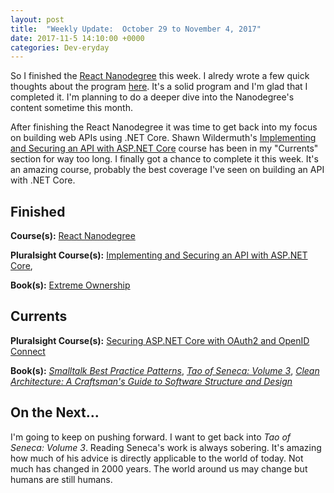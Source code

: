 ```yaml
---
layout: post
title:  "Weekly Update:  October 29 to November 4, 2017"
date: 2017-11-5 14:10:00 +0000
categories: Dev-eryday
---
```

So I finished the [React Nanodegree][rnd] this week. I alredy wrote a few quick thoughts about the program [here][fin]. It's a solid program and I'm glad that I completed it. I'm planning to do a deeper dive into the Nanodegree's content sometime this month.

After finishing the React Nanodegree it was time to get back into my focus on building web APIs using .NET Core. Shawn Wildermuth's [Implementing and Securing an API with ASP.NET Core][core] course has been in my "Currents" section for way too long. I finally got a chance to complete it this week. It's an amazing course, probably the best coverage I've seen on building an API with .NET Core.

Finished
--------
**Course(s):** [React Nanodegree][rnd]

**Pluralsight Course(s):** [Implementing and Securing an API with ASP.NET Core][core],

**Book(s):** [Extreme Ownership][eo]

Currents
--------
**Pluralsight Course(s):**  [Securing ASP.NET Core with OAuth2 and OpenID Connect][secure]

**Book(s):** *[Smalltalk Best Practice Patterns][sbp]*, *[Tao of Seneca: Volume 3][tao]*, *[Clean Architecture: A Craftsman's Guide to Software Structure and Design][clean]*

On the Next...
--------
I'm going to keep on pushing forward. I want to get back into *Tao of Seneca: Volume 3*. Reading Seneca's work is always sobering. It's amazing how much of his advice is directly applicable to the world of today. Not much has changed in 2000 years. The world around us may change but humans are still humans.

[core]: https://app.pluralsight.com/library/courses/aspdotnetcore-implementing-securing-api/table-of-contents
[sbp]: https://www.amazon.com/Smalltalk-Best-Practice-Patterns-Kent/dp/013476904X
[rnd]: https://www.udacity.com/course/react-nanodegree--nd019
[tao]: https://tim.blog/2017/07/06/tao-of-seneca/
[secure]: https://app.pluralsight.com/library/courses/asp-dotnet-core-oauth2-openid-connect-securing/table-of-contents
[ux]: https://app.pluralsight.com/library/courses/flux-redux-mastering/table-of-contents
[core2]: https://app.pluralsight.com/library/courses/asp-dot-net-core-oauth/table-of-contents
[mf]: https://github.com/jpniederer/reactnd-MobileFlashcards
[clean]: https://www.amazon.com/Clean-Architecture-Craftsmans-Software-Structure/dp/0134494164/
[is4]: http://docs.identityserver.io/en/release/
[es6]: https://app.pluralsight.com/library/courses/rapid-es6-training/table-of-contents
[cow]: https://www.amazon.com/Purple-Cow-New-Transform-Remarkable/dp/1591843170/
[ml]: https://app.pluralsight.com/library/courses/play-by-play-machine-learning-exposed/table-of-contents
[eo]: https://www.amazon.com/Extreme-Ownership-U-S-Navy-SEALs-ebook/dp/B00VE4Y0Z2/
[fin]: https://dev-eryday.com/react/2017/11/01/Finished-React-Nanodegree.html